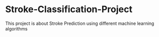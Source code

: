# Stroke-Classification-Project
This project is about Stroke Prediction using different machine learning algorithms
